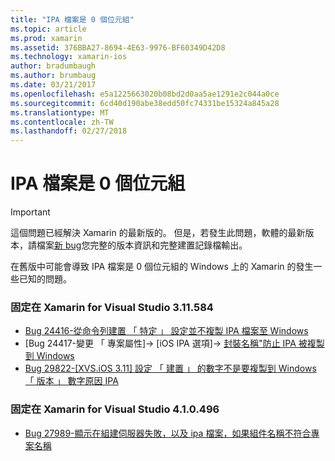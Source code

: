 ```yaml
---
title: "IPA 檔案是 0 個位元組"
ms.topic: article
ms.prod: xamarin
ms.assetid: 376BBA27-8694-4E63-9976-BF60349D42D8
ms.technology: xamarin-ios
author: bradumbaugh
ms.author: brumbaug
ms.date: 03/21/2017
ms.openlocfilehash: e5a1225663020b08bd2d0aa5ae1291e2c044a0ce
ms.sourcegitcommit: 6cd40d190abe38edd50fc74331be15324a845a28
ms.translationtype: MT
ms.contentlocale: zh-TW
ms.lasthandoff: 02/27/2018
---
```

# <a name="ipa-file-is-0-bytes"></a>IPA 檔案是 0 個位元組

> [!IMPORTANT]
> 這個問題已經解決 Xamarin 的最新版的。 但是，若發生此問題，軟體的最新版本，請檔案[新 bug](~/cross-platform/troubleshooting/questions/howto-file-bug.md)您完整的版本資訊和完整建置記錄檔輸出。



在舊版中可能會導致 IPA 檔案是 0 個位元組的 Windows 上的 Xamarin 的發生一些已知的問題。 

### <a name="fixed-in-xamarin-for-visual-studio-311584"></a>固定在 Xamarin for Visual Studio 3.11.584 
- [Bug 24416-從命令列建置 「 特定 」 設定並不複製 IPA 檔案至 Windows](https://bugzilla.xamarin.com/show_bug.cgi?id=24416)
- [Bug 24417-變更 「 專案屬性]-> [iOS IPA 選項]-> [封裝名稱"防止 IPA 被複製到 Windows](https://bugzilla.xamarin.com/show_bug.cgi?id=24417)
- [Bug 29822-[XVS.iOS 3.11] 設定 「 建置 」 的數字不是要複製到 Windows 「 版本 」 數字原因 IPA](https://bugzilla.xamarin.com/show_bug.cgi?id=29822)

### <a name="fixed-in-xamarin-for-visual-studio-410496"></a>固定在 Xamarin for Visual Studio 4.1.0.496
- [Bug 27989-顯示在組建伺服器失敗，以及 ipa 檔案，如果組件名稱不符合專案名稱](https://bugzilla.xamarin.com/show_bug.cgi?id=27989)
